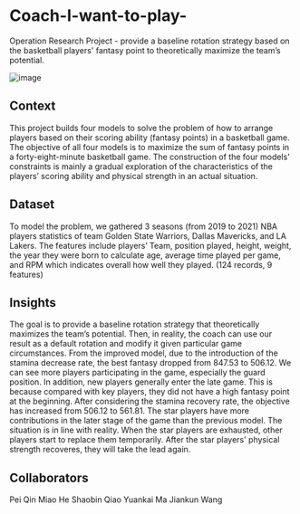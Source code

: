 # Coach-I-want-to-play-
Operation Research Project - provide a baseline rotation strategy based on the basketball players' fantasy point to theoretically maximize the team’s potential.

![image](https://user-images.githubusercontent.com/92670749/155437312-fb6f02b1-37e9-4b31-9430-1e32ef7150bc.png)



## Context
This project builds four models to solve the problem of how to arrange players based on their scoring ability (fantasy points) in a basketball game. The objective of all four models is to maximize the sum of fantasy points in a forty-eight-minute basketball game. The construction of the four models’ constraints is mainly a gradual exploration of the characteristics of the players’ scoring ability and physical strength in an actual situation.

## Dataset
To model the problem, we gathered 3 seasons (from 2019 to 2021) NBA players statistics of team Golden State Warriors, Dallas Mavericks, and LA Lakers. The features include players’ Team, position played, height, weight, the year they were born to calculate age, average time played per game, and RPM which indicates overall how well they played. (124 records, 9 features)

## Insights
The goal is to provide a baseline rotation strategy that theoretically maximizes the team’s potential. Then, in reality, the coach can use our result as a default rotation and modify it given particular game circumstances.
From the improved model, due to the introduction of the stamina decrease rate, the best fantasy dropped from 847.53 to 506.12. We can see more players participating in the game, especially the guard position. In addition, new players generally enter the late game. This is because compared with key players, they did not have a high fantasy point at the beginning. 
After considering the stamina recovery rate, the objective has increased from 506.12 to 561.81. The star players have more contributions in the later stage of the game than the previous model.
The situation is in line with reality. When the star players are exhausted, other players start to replace them temporarily. After the star players' physical strength recoveres, they will take the lead again.

## Collaborators
Pei Qin
Miao He
Shaobin Qiao
Yuankai Ma
Jiankun Wang
